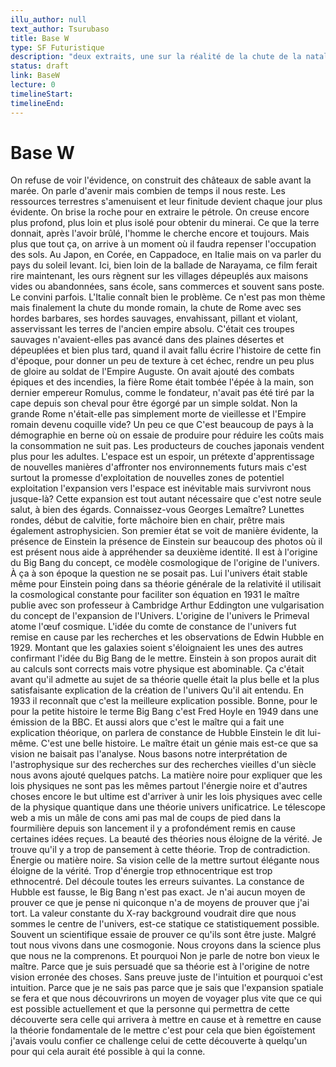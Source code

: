 ```yaml
---
illu_author: null
text_author: Tsurubaso
title: Base W
type: SF Futuristique
description: "deux extraits, une sur la réalité de la chute de la natalité et ses conséquences, l'autre sur une mauvaise interprétation des lois de la physique"
status: draft
link: BaseW
lecture: 0
timelineStart: 
timelineEnd: 
---
```


# Base W



On refuse de voir l'évidence, on construit des châteaux de sable avant la marée. On parle d'avenir mais combien de temps il nous reste. Les ressources terrestres s'amenuisent et leur finitude devient chaque jour plus évidente. On brise la roche pour en extraire le pétrole. On creuse encore plus profond, plus loin et plus isolé pour obtenir du minerai. Ce que la terre donnait, après l'avoir brûlé, l'homme le cherche encore et toujours. Mais plus que tout ça, on arrive à un moment où il faudra repenser l'occupation des sols. Au Japon, en Corée, en Cappadoce, en Italie mais on va parler du pays du soleil levant. Ici, bien loin de la ballade de Narayama, ce film ferait rire maintenant, les ours règnent sur les villages dépeuplés aux maisons vides ou abandonnées, sans école, sans commerces et souvent sans poste. Le convini parfois. L'Italie connaît bien le problème. Ce n'est pas mon thème mais finalement la chute du monde romain, la chute de Rome avec ses hordes barbares, ses hordes sauvages, envahissant, pillant et violant, asservissant les terres de l'ancien empire absolu. C'était ces troupes sauvages n'avaient-elles pas avancé dans des plaines désertes et dépeuplées et bien plus tard, quand il avait fallu écrire l'histoire de cette fin d'époque, pour donner un peu de texture à cet échec, rendre un peu plus de gloire au soldat de l'Empire Auguste. On avait ajouté des combats épiques et des incendies, la fière Rome était tombée l'épée à la main, son dernier empereur Romulus, comme le fondateur, n'avait pas été tiré par la cape depuis son cheval pour être égorgé par un simple soldat. Non la grande Rome n'était-elle pas simplement morte de vieillesse et l'Empire romain devenu coquille vide? Un peu ce que
C'est beaucoup de pays à la démographie en berne où on essaie de produire pour réduire les coûts mais la consommation ne suit pas. Les producteurs de couches japonais vendent plus pour les adultes. L'espace est un espoir, un prétexte d'apprentissage de nouvelles manières d'affronter nos environnements futurs mais c'est surtout la promesse d'exploitation de nouvelles zones de potentiel exploitation l'expansion vers l'espace est inévitable mais survivront nous jusque-là? Cette expansion est tout autant nécessaire que c'est notre seule salut, à bien des égards. Connaissez-vous Georges Lemaître? Lunettes rondes, début de calvitie, forte mâchoire bien en chair, prêtre mais également astrophysicien. Son premier état se voit de manière évidente, la présence de Einstein la présence de Einstein sur beaucoup des photos où il est présent nous aide à appréhender sa deuxième identité. Il est à l'origine du Big Bang du concept, ce modèle cosmologique de l'origine de l'univers. À ça à son époque la question ne se posait pas. Lui l'univers était stable même pour Einstein poing dans sa théorie générale de la relativité il utilisait la cosmological constante pour faciliter son équation en 1931 le maître publie avec son professeur à Cambridge Arthur Eddington une vulgarisation du concept de l'expansion de l'Univers. L'origine de l'univers le Primeval atome l'œuf cosmique. L'idée du comte de constance de l'univers fut remise en cause par les recherches et les observations de Edwin Hubble en 1929. Montant que les galaxies soient s'éloignaient les unes des autres confirmant l'idée du Big Bang de le mettre. Einstein à son propos aurait dit au calculs sont corrects mais votre physique est abominable. Ça c'était avant qu'il admette au sujet de sa théorie quelle était la plus belle et la plus satisfaisante explication de la création de l'univers
Qu'il ait entendu. En 1933 il reconnaît que c'est la meilleure explication possible. Bonne, pour le pour la petite histoire le terme Big Bang c'est Fred Hoyle en 1949 dans une émission de la BBC. Et aussi alors que c'est le maître qui a fait une explication théorique, on parlera de constance de Hubble Einstein le dit lui-même. C'est une belle histoire. Le maître était un génie mais est-ce que sa vision ne baisait pas l'analyse. Nous basons notre interprétation de l'astrophysique sur des recherches sur des recherches vieilles d'un siècle nous avons ajouté quelques patchs. La matière noire pour expliquer que les lois physiques ne sont pas les mêmes partout l'énergie noire et d'autres choses encore le but ultime est d'arriver à unir les lois physiques avec celle de la physique quantique dans une théorie univers unificatrice. Le télescope web a mis un mâle de cons ami pas mal de coups de pied dans la fourmilière depuis son lancement il y a profondément remis en cause certaines idées reçues. La beauté des théories nous éloigne de la vérité. Je trouve qu'il y a trop de pansement à cette théorie. Trop de contradiction. Énergie ou matière noire. Sa vision celle de la mettre surtout élégante nous éloigne de la vérité. Trop d'énergie trop ethnocentrique est trop ethnocentré. Del découle toutes les erreurs suivantes. La constance de Hubble est fausse, le Big Bang n'est pas exact. Je n'ai aucun moyen de prouver ce que je pense ni quiconque n'a de moyens de prouver que j'ai tort. La valeur constante du X-ray background voudrait dire que nous sommes le centre de l'univers, est-ce statique ce statistiquement possible. Souvent un scientifique essaie de prouver ce qu'ils sont être juste. Malgré tout nous vivons dans une cosmogonie. Nous croyons dans la science plus que nous ne la comprenons. Et pourquoi
Non je parle de notre bon vieux le maître. Parce que je suis persuadé que sa théorie est à l'origine de notre vision erronée des choses. Sans preuve juste de l'intuition et pourquoi c'est intuition. Parce que je ne sais pas parce que je sais que l'expansion spatiale se fera et que nous découvrirons un moyen de voyager plus vite que ce qui est possible actuellement et que la personne qui permettra de cette découverte sera celle qui arrivera à mettre en cause et à remettre en cause la théorie fondamentale de le mettre c'est pour cela que bien égoïstement j'avais voulu confier ce challenge celui de cette découverte à quelqu'un pour qui cela aurait été possible à qui la conne. 
